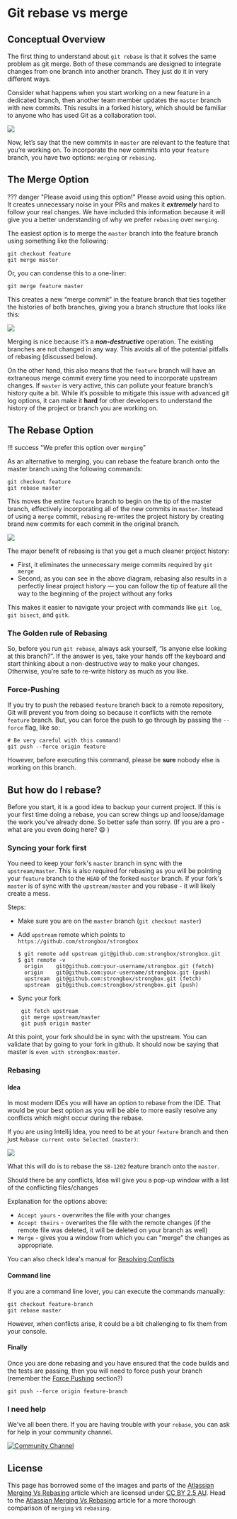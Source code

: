 # Git rebase vs merge

## Conceptual Overview

The first thing to understand about `git rebase` is that it solves the same problem as git merge. Both of these commands 
are designed to integrate changes from one branch into another branch. They just do it in very different ways.  

Consider what happens when you start working on a new feature in a dedicated branch, then another team member updates 
the `master` branch with new commits. This results in a forked history, which should be familiar to anyone who has used 
Git as a collaboration tool.

![](images/01.svg)

Now, let’s say that the new commits in `master` are relevant to the feature that you’re working on. To incorporate the 
new commits into your `feature` branch, you have two options: `merging` or `rebasing`.  

## The Merge Option

??? danger "Please avoid using this option!"
    Please avoid using this option. It creates unnecessary noise in your PRs and makes it ***extremely*** hard to 
    follow your real changes. We have included this information because it will give you a better understanding of why we 
    prefer `rebasing` over `merging`.

The easiest option is to merge the `master` branch into the feature branch using something like the following:

```
git checkout feature
git merge master
```

Or, you can condense this to a one-liner:

```
git merge feature master
```

This creates a new “merge commit” in the feature branch that ties together the histories of both branches, giving you a 
branch structure that looks like this:

![](images/02.svg)

Merging is nice because it’s a ***non-destructive*** operation. The existing branches are not changed in any way. This 
avoids all of the potential pitfalls of rebasing (discussed below).  

On the other hand, this also means that the `feature` branch will have an extraneous merge commit every time you need to 
incorporate upstream changes. If `master` is very active, this can pollute your feature branch’s history quite a bit. 
While it’s possible to mitigate this issue with advanced git log options, it can make it **hard** for other developers 
to understand the history of the project or branch you are working on.

## The Rebase Option

!!! success "We prefer this option over `merging`"

As an alternative to merging, you can rebase the feature branch onto the master branch using the following commands:

```
git checkout feature
git rebase master
```

This moves the entire `feature` branch to begin on the tip of the master branch, effectively incorporating all of 
the new commits in `master`. Instead of using a `merge` commit, `rebasing` re-writes the project history by 
creating brand new commits for each commit in the original branch.

![](images/03.svg)


The major benefit of rebasing is that you get a much cleaner project history:

* First, it eliminates the unnecessary merge commits required by `git merge`
* Second, as you can see in the above diagram, rebasing also results in a perfectly linear project history — you can 
  follow the tip of feature all the way to the beginning of the project without any forks
  
This makes it easier to navigate your project with commands like `git log`, `git bisect`, and `gitk`.

### The Golden rule of Rebasing

So, before you run `git rebase`, always ask yourself, “Is anyone else looking at this branch?”. If the answer is yes, 
take your hands off the keyboard and start thinking about a non-destructive way to make your changes. 
Otherwise, you’re safe to re-write history as much as you like.


### Force-Pushing

If you try to push the rebased `feature` branch back to a remote repository, Git will prevent you from doing so because 
it conflicts with the remote `feature` branch. But, you can force the push to go through by passing the `--force` flag, 
like so:

```
# Be very careful with this command!
git push --force origin feature
```

However, before executing this command, please be **sure** nobody else is working on this branch.


## But how do I rebase?

Before you start, it is a good idea to backup your current project. If this is your first time doing a rebase, you can 
screw things up and loose/damage the work you've already done. So better safe than sorry. (If you are a pro - what are
you even doing here? :smile: )  
  

### Syncing your fork first

You need to keep your fork's `master` branch in sync with the `upstream/master`. This is also required 
for rebasing as you will be pointing your `feature` branch to the `HEAD` of the forked `master` branch. 
If your fork's `master` is of sync with the `upstream/master` and you rebase - it will likely create a mess.  

Steps: 

* Make sure you are on the `master` branch (`git checkout master`)
* Add `upstream` remote which points to `https://github.com/strongbox/strongbox`   
  ```linenums="1"
  $ git remote add upstream git@github.com:strongbox/strongbox.git
  $ git remote -v
    origin    git@github.com:your-username/strongbox.git (fetch)
    origin    git@github.com:your-username/strongbox.git (push)
    upstream  git@github.com:strongbox/strongbox.git (fetch)
    upstream  git@github.com:strongbox/strongbox.git (push)
  ```

* Sync your fork   
  ```linenums="1"
   git fetch upstream
   git merge upstream/master
   git push origin master
  ```
  
At this point, your fork should be in sync with the upstream. You can validate that by going to your fork in github.
It should now be saying that master is `even with strongbox:master`.

### Rebasing

#### Idea

In most modern IDEs you will have an option to rebase from the IDE. That would be your best option as you will be able
to more easily resolve any conflicts which might occur during the rebase.

If you are using Intellij Idea, you need to be at your `feature` branch and then just `Rebase current onto Selected (master)`:

![](./images/rebase-1.png)

What this will do is to rebase the `SB-1202` feature branch onto the `master`.

Should there be any conflicts, Idea will give you a pop-up window with a list of the conflicting files/changes
 
Explanation for the options above:

* `Accept yours` - overwrites the file with your changes
* `Accept theirs` - overwrites the file with the remote changes (if the remote file was deleted, it will be deleted on your branch as well) 
* `Merge` - gives you a window from which you can "merge" the changes as appropriate.

You can also check Idea's manual for [Resolving Conflicts]


#### Command line

If you are a command line lover, you can execute the commands manually:

```linenums="1"
git checkout feature-branch
git rebase master
```

However, when conflicts arise, it could be a bit challenging to fix them from your console.

#### Finally

Once you are done rebasing and you have ensured that the code builds and the tests are passing, then you will 
need to force push your branch (remember the [Force Pushing](#force-pushing) section?)

```
git push --force origin feature-branch
```

### I need help

We've all been there. If you are having trouble with your `rebase`, you can ask for help in your community channel.

<a href="https://chat.carlspring.org/channel/community" target="_blank">
    <img src="https://chat.carlspring.org/images/join-chat.svg" alt="Community Channel"/>
</a>  


## License

This page has borrowed some of the images and parts of the [Atlassian Merging Vs Rebasing] article which
are licensed under [CC BY 2.5 AU]. Head to the [Atlassian Merging Vs Rebasing] article for a more thorough comparison of `merging` vs `rebasing`.

[Atlassian Merging Vs Rebasing]: https://www.atlassian.com/git/tutorials/merging-vs-rebasing
[CC BY 2.5 AU]: https://creativecommons.org/licenses/by/2.5/au/
[Resolving Conflicts]: https://www.jetbrains.com/help/idea/resolving-conflicts.html
